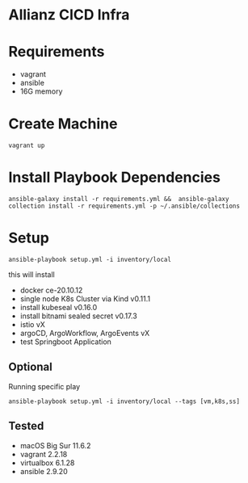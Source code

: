 # Allianz CICD Infra

# Requirements
- vagrant
- ansible 
- 16G memory

# Create Machine
`vagrant up`

# Install Playbook Dependencies
`ansible-galaxy install -r requirements.yml && 
ansible-galaxy collection install -r requirements.yml -p ~/.ansible/collections`

# Setup
`ansible-playbook setup.yml -i inventory/local`

this will install 
- docker ce-20.10.12
- single node K8s Cluster via Kind v0.11.1
- install kubeseal v0.16.0
- install bitnami sealed secret v0.17.3
- istio vX
- argoCD, ArgoWorkflow, ArgoEvents vX
- test Springboot Application


## Optional 
Running specific play

`ansible-playbook setup.yml -i inventory/local --tags [vm,k8s,ss]`

## Tested
- macOS Big Sur 11.6.2
- vagrant 2.2.18
- virtualbox 6.1.28
- ansible 2.9.20
